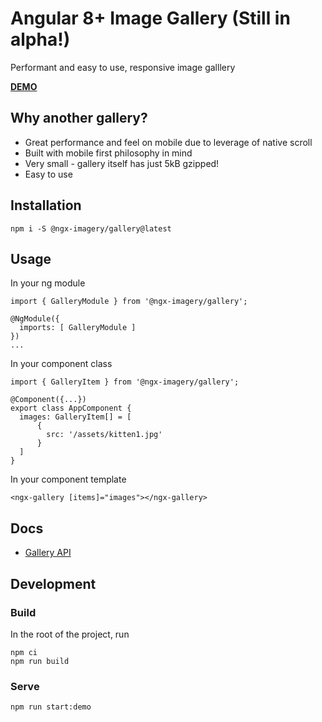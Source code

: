 # Angular 8+ Image Gallery (Still in alpha!)

Performant and easy to use, responsive image galllery

[**DEMO**](https://daelmaak.github.io/ngx-imagery/)

## Why another gallery?

- Great performance and feel on mobile due to leverage of native scroll
- Built with mobile first philosophy in mind
- Very small - gallery itself has just 5kB gzipped!
- Easy to use

## Installation

`npm i -S @ngx-imagery/gallery@latest`

## Usage

In your ng module

```
import { GalleryModule } from '@ngx-imagery/gallery';

@NgModule({
  imports: [ GalleryModule ]
})
...
```

In your component class

```
import { GalleryItem } from '@ngx-imagery/gallery';

@Component({...})
export class AppComponent {
  images: GalleryItem[] = [
      {
        src: '/assets/kitten1.jpg'
      }
  ]
}
```

In your component template

```
<ngx-gallery [items]="images"></ngx-gallery>
```

## Docs

- [Gallery API](https://github.com/daelmaak/ngx-imagery/wiki/Gallery-API)

## Development

### Build

In the root of the project, run

```
npm ci
npm run build
```

### Serve

```
npm run start:demo
```
